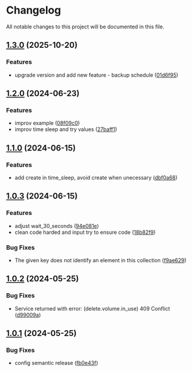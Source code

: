 # Changelog

All notable changes to this project will be documented in this file.

## [1.3.0](https://github.com/terraform-magalu-cloud/terraform-mgc-virtual-machine/compare/v1.2.0...v1.3.0) (2025-10-20)


### Features

* upgrade version and add new feature - backup schedule ([01d6f95](https://github.com/terraform-magalu-cloud/terraform-mgc-virtual-machine/commit/01d6f95c7a363cd7401ce74c75754434f369d087))

## [1.2.0](https://github.com/terraform-magalu-cloud/terraform-mgc-virtual-machine/compare/v1.1.0...v1.2.0) (2024-06-23)


### Features

* improv example ([08f09c0](https://github.com/terraform-magalu-cloud/terraform-mgc-virtual-machine/commit/08f09c0f360804a03c28d3de88b80d298a6f2a63))
* improv time sleep and try values ([27baff1](https://github.com/terraform-magalu-cloud/terraform-mgc-virtual-machine/commit/27baff105c26ea59395b37b8a2b0f3ac2de5dfeb))

## [1.1.0](https://github.com/terraform-magalu-cloud/terraform-mgc-virtual-machine/compare/v1.0.3...v1.1.0) (2024-06-15)


### Features

* add create in time_sleep, avoid create when unecessary ([dbf0a68](https://github.com/terraform-magalu-cloud/terraform-mgc-virtual-machine/commit/dbf0a684e86967fc189e3da5bc5b0671036f0060))

## [1.0.3](https://github.com/terraform-magalu-cloud/terraform-mgc-virtual-machine/compare/v1.0.2...v1.0.3) (2024-06-15)


### Features

* adjust wait_30_seconds ([94e081e](https://github.com/terraform-magalu-cloud/terraform-mgc-virtual-machine/commit/94e081e22bc2ec576e39f4f3af415d9a9b4d0321))
* clean code harded and input try to ensure code ([18b82f9](https://github.com/terraform-magalu-cloud/terraform-mgc-virtual-machine/commit/18b82f97cfb8295c9b2c108c45b4c3cd8565eb88))


### Bug Fixes

* The given key does not identify an element in this collection ([f9ae629](https://github.com/terraform-magalu-cloud/terraform-mgc-virtual-machine/commit/f9ae629107191a460039dec617cae52f6510da6c))

## [1.0.2](https://github.com/terraform-magalu-cloud/terraform-mgc-virtual-machine/compare/v1.0.1...v1.0.2) (2024-05-25)


### Bug Fixes

* Service returned with error: (delete.volume.in_use) 409 Conflict ([d99009a](https://github.com/terraform-magalu-cloud/terraform-mgc-virtual-machine/commit/d99009ab6871cb520df8963dec2f561783dee90c))

## [1.0.1](https://github.com/terraform-magalu-cloud/terraform-mgc-virtual-machine/compare/v1.0.0...v1.0.1) (2024-05-25)


### Bug Fixes

* config semantic release ([fb0e43f](https://github.com/terraform-magalu-cloud/terraform-mgc-virtual-machine/commit/fb0e43fffbc8f0687c293984e4301ead782df801))
